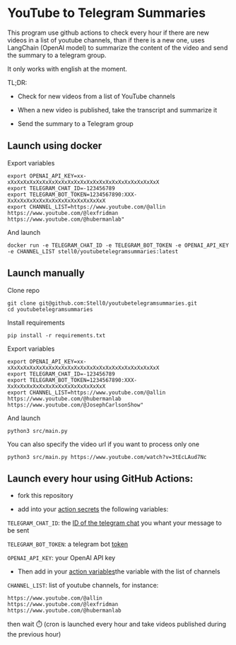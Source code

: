 # YouTube to Telegram Summaries

This program use github actions to check every hour if there are new videos in a list of youtube channels, than if there is a new one, uses LangChain (OpenAI model) to summarize the content of the video and send the summary to a telegram group.

It only works with english at the moment.


TL;DR:
- Check for new videos from a list of YouTube channels 

- When a new video is published, take the transcript and summarize it

- Send the summary to a Telegram group


## Launch using docker

Export variables
```
export OPENAI_API_KEY=xx-xXxXxXxXxXxXxXxXxXxXxXxXxXxXxXxXxXxXxXxXxXxXxXxX
export TELEGRAM_CHAT_ID=-123456789
export TELEGRAM_BOT_TOKEN=1234567890:XXX-XxXxXxXxXxXxXxXxXxXxXxXxXxXxXxX
export CHANNEL_LIST=https://www.youtube.com/@allin https://www.youtube.com/@lexfridman https://www.youtube.com/@hubermanlab"
```

And launch
```
docker run -e TELEGRAM_CHAT_ID -e TELEGRAM_BOT_TOKEN -e OPENAI_API_KEY -e CHANNEL_LIST stell0/youtubetelegramsummaries:latest
```


## Launch manually

Clone repo
```
git clone git@github.com:Stell0/youtubetelegramsummaries.git
cd youtubetelegramsummaries
```

Install requirements
```
pip install -r requirements.txt
```

Export variables
```
export OPENAI_API_KEY=xx-xXxXxXxXxXxXxXxXxXxXxXxXxXxXxXxXxXxXxXxXxXxXxXxX
export TELEGRAM_CHAT_ID=-123456789
export TELEGRAM_BOT_TOKEN=1234567890:XXX-XxXxXxXxXxXxXxXxXxXxXxXxXxXxXxX
export CHANNEL_LIST=https://www.youtube.com/@allin https://www.youtube.com/@hubermanlab https://www.youtube.com/@JosephCarlsonShow"
```

And launch
```
python3 src/main.py
```

You can also specify the video url if you want to process only one
```
python3 src/main.py https://www.youtube.com/watch?v=3tEcLAud7Nc
```



## Launch every hour using GitHub Actions:

- fork this repository

- add into your [action secrets](https://github.com/YOUR_USERNAME/youtubetelegramsummaries/settings/secrets/actions)
 the following variables:

`TELEGRAM_CHAT_ID`: the [ID of the telegram chat](https://stackoverflow.com/questions/32423837/telegram-bot-how-to-get-a-group-chat-id) you whant your message to be sent

`TELEGRAM_BOT_TOKEN`: a telegram bot [token](https://core.telegram.org/bots/features#botfather)

`OPENAI_API_KEY`: your OpenAI API key

- Then add in your [action variables](https://github.com/YOUR_USERNAME/youtubetelegramsummaries/settings/variables/actions)the variable with the list of channels

`CHANNEL_LIST`: list of youtube channels, for instance:
```
https://www.youtube.com/@allin
https://www.youtube.com/@lexfridman
https://www.youtube.com/@hubermanlab
```

then wait ⏱️ (cron is launched every hour and take videos published during the previous hour)
